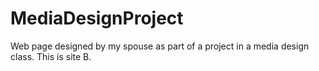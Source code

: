 # MediaDesignProject

Web page designed by my spouse as part of a project in a media design class. 
This is site B.
